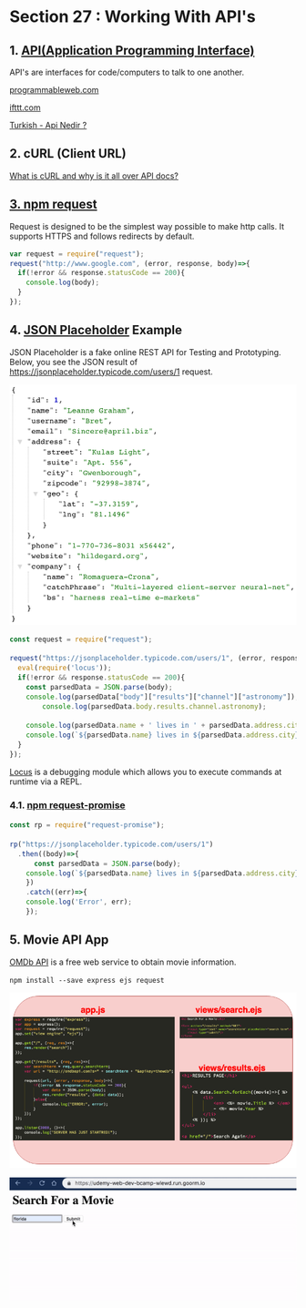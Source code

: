 # Section 27 : Working With API's

## 1. [API(Application Programming Interface)](https://www.programmableweb.com/api-university/what-are-apis-and-how-do-they-work)

API's are interfaces for code/computers to talk to one another.

[programmableweb.com](https://www.programmableweb.com/)

[ifttt.com](https://ifttt.com/)

[Turkish - Api Nedir ?](https://blog.koddit.com/yazilim/api-nedir-ne-ise-yarar-orneklerle-inceleyelim/)

## 2. cURL (Client URL)

[What is cURL and why is it all over API docs?](https://dev.to/ibmdeveloper/what-is-curl-and-why-is-it-all-over-api-docs-9mh)

## [3. npm request](https://github.com/request/request)

Request is designed to be the simplest way possible to make http calls. It supports HTTPS and follows redirects by default.

```javascript
var request = require("request");
request("http://www.google.com", (error, response, body)=>{
  if(!error && response.statusCode == 200){
    console.log(body);
  }
});
```

## 4. [JSON Placeholder](https://jsonplaceholder.typicode.com/) Example

JSON Placeholder is a fake online REST API for Testing and Prototyping. Below, you see the JSON result of https://jsonplaceholder.typicode.com/users/1 request.

![](./Photos/1.png)

```javascript
const request = require("request");

request("https://jsonplaceholder.typicode.com/users/1", (error, response, body)=>{
  eval(require('locus'));
  if(!error && response.statusCode == 200){
    const parsedData = JSON.parse(body);
    console.log(parsedData["body"]["results"]["channel"]["astronomy"]);
		console.log(parsedData.body.results.channel.astronomy);
    
    console.log(parsedData.name + ' lives in ' + parsedData.address.city);
    console.log(`${parsedData.name} lives in ${parsedData.address.city}`);
  }
});
```

[Locus](https://www.npmjs.com/package/locus) is a debugging module which allows you to execute commands at runtime via a REPL.

### 4.1. [npm request-promise](https://www.npmjs.com/package/request-promise)

```javascript
const rp = require("request-promise");

rp("https://jsonplaceholder.typicode.com/users/1")
  .then((body)=>{
	  const parsedData = JSON.parse(body);
  	console.log(`${parsedData.name} lives in ${parsedData.address.city}`);
	})
	.catch((err)=>{
  	console.log('Error', err);
	});
```

## 5. Movie API App

[OMDb API](http://www.omdbapi.com/) is a free web service to obtain movie information.

`npm install --save express ejs request`

![](./Photos/2.png)

![](./Photos/2.gif)

